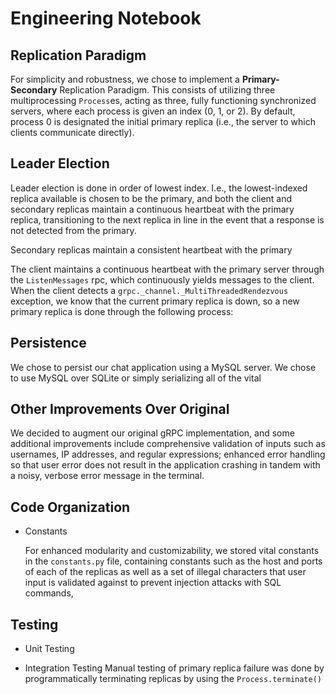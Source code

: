 # Engineering Notebook #

## Replication Paradigm ##
For simplicity and robustness, we chose to implement a **Primary-Secondary** Replication Paradigm. This consists of utilizing three multiprocessing `Process`es, acting as three, fully functioning synchronized servers, where each process is given an index (0, 1, or 2). By default, process 0 is designated the initial primary replica (i.e., the server to which clients communicate directly).

## Leader Election ##
Leader election is done in order of lowest index. I.e., the lowest-indexed replica available is chosen to be the primary, and both the client and secondary replicas maintain a continuous heartbeat with the primary replica, transitioning to the next replica in line in the event that a response is not detected from the primary.

Secondary replicas maintain a consistent heartbeat with the primary 

The client maintains a continuous heartbeat with the primary server through the `ListenMessages` rpc, which continuously yields messages to the client. When the client detects a `grpc._channel._MultiThreadedRendezvous` exception, we know that the current primary replica is down, so a new primary replica is done through the following process: 

## Persistence ##
We chose to persist our chat application using a MySQL server. We chose to use MySQL over SQLite or simply serializing all of the vital

## Other Improvements Over Original ##
We decided to augment our original gRPC implementation, and some additional improvements include comprehensive validation of inputs such as usernames, IP addresses, and regular expressions; enhanced error handling so that user error does not result in the application crashing in tandem with a noisy, verbose error message in the terminal.

## Code Organization ##
- Constants

    For enhanced modularity and customizability, we stored vital constants in the `constants.py` file, containing constants such as the host and ports of each of the replicas as well as a set of illegal characters that user input is validated against to prevent injection attacks with SQL commands,

## Testing ##
- Unit Testing

- Integration Testing
Manual testing of primary replica failure was done by programmatically terminating replicas by using the `Process.terminate()`